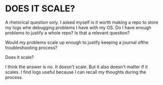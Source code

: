 # DOES IT SCALE? 

A rhetorical question only. I asked myself is it worth making a repo to store my logs whe debugging problems I have with my OS. Do I have enough problems to justify a whole repo? Is that a relevant question? 

Would my problems scale up enough to justify keeping a journal ofthe troubleshooting process? 

Does it scale? 

I think the answer is no. It doesn't scale. But it also doesn't matter if it scales. I find logs useful because I can recall my thoughts during the process. 


